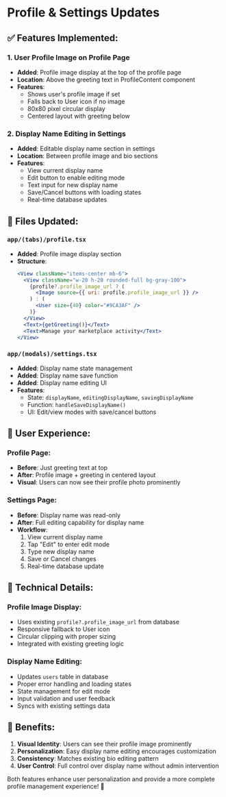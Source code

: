 # Profile & Settings Updates

## ✅ **Features Implemented:**

### 1. **User Profile Image on Profile Page**
- **Added**: Profile image display at the top of the profile page
- **Location**: Above the greeting text in ProfileContent component
- **Features**:
  - Shows user's profile image if set
  - Falls back to User icon if no image
  - 80x80 pixel circular display
  - Centered layout with greeting below

### 2. **Display Name Editing in Settings**
- **Added**: Editable display name section in settings
- **Location**: Between profile image and bio sections
- **Features**:
  - View current display name
  - Edit button to enable editing mode
  - Text input for new display name
  - Save/Cancel buttons with loading states
  - Real-time database updates

## 📁 **Files Updated:**

### **`app/(tabs)/profile.tsx`**
- **Added**: Profile image display section
- **Structure**: 
  ```jsx
  <View className="items-center mb-6">
    <View className="w-20 h-20 rounded-full bg-gray-100">
      {profile?.profile_image_url ? (
        <Image source={{ uri: profile.profile_image_url }} />
      ) : (
        <User size={40} color="#9CA3AF" />
      )}
    </View>
    <Text>{getGreeting()}</Text>
    <Text>Manage your marketplace activity</Text>
  </View>
  ```

### **`app/(modals)/settings.tsx`**
- **Added**: Display name state management
- **Added**: Display name save function
- **Added**: Display name editing UI
- **Features**:
  - State: `displayName`, `editingDisplayName`, `savingDisplayName`
  - Function: `handleSaveDisplayName()`
  - UI: Edit/view modes with save/cancel buttons

## 🎯 **User Experience:**

### **Profile Page:**
- **Before**: Just greeting text at top
- **After**: Profile image + greeting in centered layout
- **Visual**: Users can now see their profile photo prominently

### **Settings Page:**
- **Before**: Display name was read-only
- **After**: Full editing capability for display name
- **Workflow**:
  1. View current display name
  2. Tap "Edit" to enter edit mode
  3. Type new display name
  4. Save or Cancel changes
  5. Real-time database update

## 🔧 **Technical Details:**

### **Profile Image Display:**
- Uses existing `profile?.profile_image_url` from database
- Responsive fallback to User icon
- Circular clipping with proper sizing
- Integrated with existing greeting logic

### **Display Name Editing:**
- Updates `users` table in database
- Proper error handling and loading states
- State management for edit mode
- Input validation and user feedback
- Syncs with existing settings data

## 🚀 **Benefits:**

1. **Visual Identity**: Users can see their profile image prominently
2. **Personalization**: Easy display name editing encourages customization
3. **Consistency**: Matches existing bio editing pattern
4. **User Control**: Full control over display name without admin intervention

Both features enhance user personalization and provide a more complete profile management experience! 🎉
